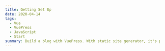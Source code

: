 ```yaml
---
title: Getting Set Up
date: 2020-04-14
tags:
  - Vue
  - VuePress
  - JavaScript
  - Start
summary: Build a blog with VuePress. With static site generator, it's pretty easy to build your own blog. If you're familiar with Vue, VuePress could be a good choice. Even though you've never used vue before, you can still use the out-of-box theme.
---
```


